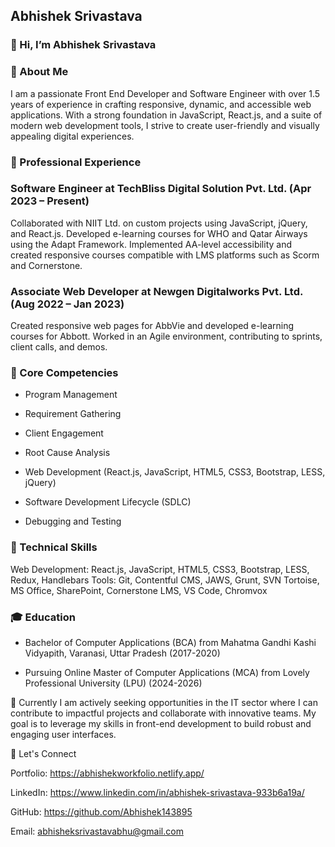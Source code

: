 ## Abhishek Srivastava

### 👋 Hi, I’m Abhishek Srivastava

### 🌟 About Me

I am a passionate Front End Developer and Software Engineer with over 1.5 years of experience in crafting responsive, dynamic, and accessible web applications. With a strong foundation in JavaScript, React.js, and a suite of modern web development tools, I strive to create user-friendly and visually appealing digital experiences.

### 💼 Professional Experience

### Software Engineer at TechBliss Digital Solution Pvt. Ltd. (Apr 2023 – Present)

Collaborated with NIIT Ltd. on custom projects using JavaScript, jQuery, and React.js.
Developed e-learning courses for WHO and Qatar Airways using the Adapt Framework.
Implemented AA-level accessibility and created responsive courses compatible with LMS platforms such as Scorm and Cornerstone.


### Associate Web Developer at Newgen Digitalworks Pvt. Ltd. (Aug 2022 – Jan 2023)

Created responsive web pages for AbbVie and developed e-learning courses for Abbott.
Worked in an Agile environment, contributing to sprints, client calls, and demos.


### 🚀 Core Competencies

- Program Management

- Requirement Gathering

- Client Engagement

- Root Cause Analysis

- Web Development (React.js, JavaScript, HTML5, CSS3, Bootstrap, LESS, jQuery)

- Software Development Lifecycle (SDLC)

- Debugging and Testing


### 🔧 Technical Skills

Web Development: React.js, JavaScript, HTML5, CSS3, Bootstrap, LESS, Redux, Handlebars
Tools: Git, Contentful CMS, JAWS, Grunt, SVN Tortoise, MS Office, SharePoint, Cornerstone LMS, VS Code, Chromvox

### 🎓 Education

- Bachelor of Computer Applications (BCA) from Mahatma Gandhi Kashi Vidyapith, Varanasi, Uttar Pradesh (2017-2020)

- Pursuing Online Master of Computer Applications (MCA) from Lovely Professional University (LPU) (2024-2026)

🌱 Currently I am actively seeking opportunities in the IT sector where I can contribute to impactful projects and collaborate with innovative teams. My goal is to leverage my skills in front-end development to build robust and engaging user interfaces.


💬 Let's Connect

Portfolio: https://abhishekworkfolio.netlify.app/

LinkedIn: https://www.linkedin.com/in/abhishek-srivastava-933b6a19a/

GitHub: https://github.com/Abhishek143895

Email:  abhisheksrivastavabhu@gmail.com
